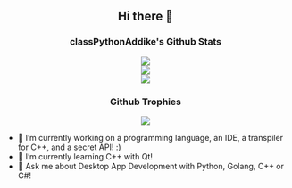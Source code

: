 <h2 align="center">Hi there 👋</h2>

<h3 align="center">classPythonAddike's Github Stats</h3>
<p align="center">
  <img src="https://github-readme-stats.vercel.app/api?username=classPythonAddike&show_icons=true&count_private=true&include_all_commits=true&theme=monokai"/> <br>
  <img src="https://github-readme-streak-stats.herokuapp.com/?user=classPythonAddike&theme=monokai"/> <br>
  <img src="https://github-readme-stats.vercel.app/api/top-langs/?username=classPythonAddike&theme=monokai"/> <br>
</p>
<h3 align="center">Github Trophies</h3>
<p align="center">
  <img src="https://github-profile-trophy.vercel.app/?username=classPythonAddike&theme=monokai"/>
</p>

- 🔭 I’m currently working on a programming language, an IDE, a transpiler for C++, and a secret API! :)
- 🌱 I’m currently learning C++ with Qt!
- 💬 Ask me about Desktop App Development with Python, Golang, C++ or C#!

